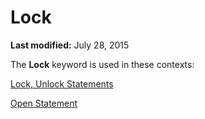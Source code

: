 
# Lock <keyword>

 **Last modified:** July 28, 2015

The  **Lock** keyword is used in these contexts:

 [Lock, Unlock Statements](83bef5d8-55f9-10cf-5092-66b21529aa43.md)

 [Open Statement](359a24b9-6dbb-3648-0ce4-98ec38441ccf.md)
